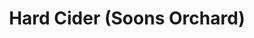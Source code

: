 ---
title: "Hard Cider (Soons Orchard)"
url: /new-hampton/hard-cider-soons-orchard/
shop: alcohol
---